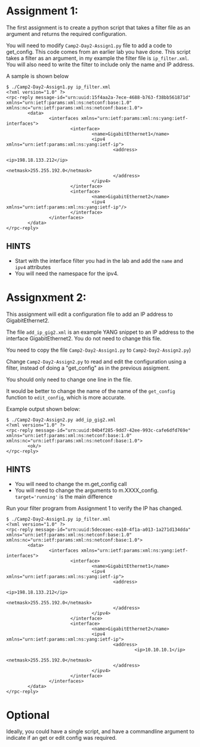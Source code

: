 # Assignment 1:
The first assignment is to create a python script that takes a filter file as an argument and returns the required configuration.

You will need to modify `Camp2-Day2-Assign1.py` file to add a code to get_config.  This code comes from an earlier lab you have done.
This script takes a filter as an argument, in my example the filter file is `ip_filter.xml`.
 You will also need to write the filter to include only the name and IP address.

A sample is shown below
```buildoutcfg
$ ./Camp2-Day2-Assign1.py ip_filter.xml 
<?xml version="1.0" ?>
<rpc-reply message-id="urn:uuid:15f4aa2a-7ece-4688-b763-f38bb561871d" xmlns="urn:ietf:params:xml:ns:netconf:base:1.0" xmlns:nc="urn:ietf:params:xml:ns:netconf:base:1.0">
        <data>
                <interfaces xmlns="urn:ietf:params:xml:ns:yang:ietf-interfaces">
                        <interface>
                                <name>GigabitEthernet1</name>
                                <ipv4 xmlns="urn:ietf:params:xml:ns:yang:ietf-ip">
                                        <address>
                                                <ip>198.18.133.212</ip>
                                                <netmask>255.255.192.0</netmask>
                                        </address>
                                </ipv4>
                        </interface>
                        <interface>
                                <name>GigabitEthernet2</name>
                                <ipv4 xmlns="urn:ietf:params:xml:ns:yang:ietf-ip"/>
                        </interface>
                </interfaces>
        </data>
</rpc-reply>

```
## HINTS
- Start with the interface filter you had in the lab and add the `name` and `ipv4` attributes
- You will need the namespace for the ipv4.


# Assignxment 2:
This assignment will edit a configuration file to add an IP address to GigabitEthernet2.

The file `add_ip_gig2.xml` is an example YANG snippet to an IP address to the interface GigabitEthernet2.  You do not need to change this file.

You need to copy the file `Camp2-Day2-Assign1.py` to  `Camp2-Day2-Assign2.py`)

Change `Camp2-Day2-Assign2.py` to read and edit the configuration using a filter, instead of doing a "get_config" as in the previous assigment.

You should only need to change one line in the file.  

It would be better to change the name of the name of the `get_config` function to `edit_config`, which is more accurate.

Example output shown below:
```buildoutcfg
$ ./Camp2-Day2-Assign2.py add_ip_gig2.xml 
<?xml version="1.0" ?>
<rpc-reply message-id="urn:uuid:04b4f285-9dd7-42ee-993c-cafe6dfd769e" xmlns="urn:ietf:params:xml:ns:netconf:base:1.0" xmlns:nc="urn:ietf:params:xml:ns:netconf:base:1.0">
        <ok/>
</rpc-reply>

```

## HINTS
- You will need to change the m.get_config call
- You will need to change the arguments to m.XXXX_config.  `target='running'` is the main difference

Run your filter program from Assignment 1 to verify the IP has changed. 

```buildoutcfg
$ ./Camp2-Day2-Assign1.py ip_filter.xml 
<?xml version="1.0" ?>
<rpc-reply message-id="urn:uuid:5deceaec-ea10-4f1a-a013-1a271d134dda" xmlns="urn:ietf:params:xml:ns:netconf:base:1.0" xmlns:nc="urn:ietf:params:xml:ns:netconf:base:1.0">
        <data>
                <interfaces xmlns="urn:ietf:params:xml:ns:yang:ietf-interfaces">
                        <interface>
                                <name>GigabitEthernet1</name>
                                <ipv4 xmlns="urn:ietf:params:xml:ns:yang:ietf-ip">
                                        <address>
                                                <ip>198.18.133.212</ip>
                                                <netmask>255.255.192.0</netmask>
                                        </address>
                                </ipv4>
                        </interface>
                        <interface>
                                <name>GigabitEthernet2</name>
                                <ipv4 xmlns="urn:ietf:params:xml:ns:yang:ietf-ip">
                                        <address>
                                                <ip>10.10.10.1</ip>
                                                <netmask>255.255.192.0</netmask>
                                        </address>
                                </ipv4>
                        </interface>
                </interfaces>
        </data>
</rpc-reply>
```

# Optional
Ideally, you could have a single script, and have a commandline argument to indicate if an get or edit config was required.